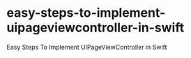 # easy-steps-to-implement-uipageviewcontroller-in-swift
Easy Steps To Implement UIPageViewController in Swift
